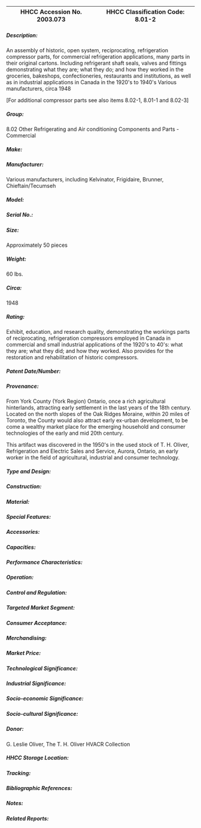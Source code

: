 | **HHCC Accession No. 2003.073** |**HHCC Classification Code:  8.01-2**|
| ----------- | ----------- |
##### Description:
An assembly of historic, open system, reciprocating, refrigeration compressor parts, for commercial refrigeration applications, many parts in their original cartons. Including refrigerant shaft seals, valves and fittings demonstrating what they are; what they do; and how they worked in the groceries, bakeshops, confectioneries, restaurants and institutions, as well as in industrial applications in Canada in the 1920's to 1940's Various manufacturers, circa 1948

[For additional compressor parts see also items 8.02-1, 8.01-1 and 8.02-3]
##### Group:
8.02 Other Refrigerating and Air conditioning Components and Parts - Commercial

##### Make:


##### Manufacturer:
Various manufacturers, including Kelvinator, Frigidaire, Brunner, Chieftain/Tecumseh

##### Model:


##### Serial No.:


##### Size:
Approximately 50 pieces

##### Weight:
60 lbs.

##### Circa:
1948

##### Rating:
Exhibit, education, and research quality, demonstrating the workings parts of reciprocating, refrigeration compressors employed in Canada in commercial and small industrial applications of the 1920's to 40's: what they are; what they did; and how they worked. Also provides for the restoration and rehabilitation of historic compressors.

##### Patent Date/Number:


##### Provenance:
From York County (York Region) Ontario, once a rich agricultural hinterlands, attracting early settlement in the last years of the 18th century. Located on the north slopes of the Oak Ridges Moraine, within 20 miles of Toronto, the County would also attract early ex-urban development, to be come a wealthy market place for the emerging household and consumer technologies of the early and mid 20th century. 

This artifact was discovered in the 1950's in the used stock of T. H. Oliver, Refrigeration and Electric Sales and Service, Aurora, Ontario, an early worker in the field of agricultural, industrial and consumer technology.

##### Type and Design:


##### Construction:


##### Material:


##### Special Features:


##### Accessories:


##### Capacities:


##### Performance Characteristics:


##### Operation:


##### Control and Regulation:


##### Targeted Market Segment:


##### Consumer Acceptance:


##### Merchandising:


##### Market Price:


##### Technological Significance:


##### Industrial Significance:


##### Socio-economic Significance:


##### Socio-cultural Significance:


##### Donor:
G. Leslie Oliver, The T. H. Oliver HVACR Collection

##### HHCC Storage Location:


##### Tracking:


##### Bibliographic References:


##### Notes:


##### Related Reports:

